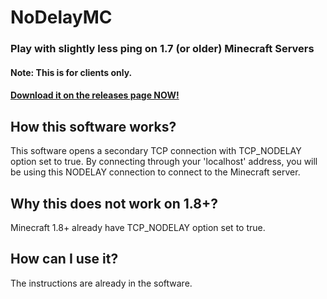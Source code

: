 # NoDelayMC
### Play with slightly less ping on 1.7 (or older) Minecraft Servers
#### Note: This is for clients only.

#### [Download it on the releases page NOW!](https://github.com/Arzio/NoDelayMC/releases)

## How this software works?
This software opens a secondary TCP connection with TCP_NODELAY option set to true.
By connecting through your 'localhost' address, you will be using this NODELAY connection to connect to the Minecraft server.

## Why this does not work on 1.8+?
Minecraft 1.8+ already have TCP_NODELAY option set to true.

## How can I use it?
The instructions are already in the software.
